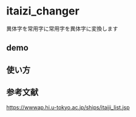 # itaizi_changer
異体字を常用字に常用字を異体字に変換します

## demo


## 使い方

## 参考文献
https://wwwap.hi.u-tokyo.ac.jp/ships/itaiji_list.jsp 